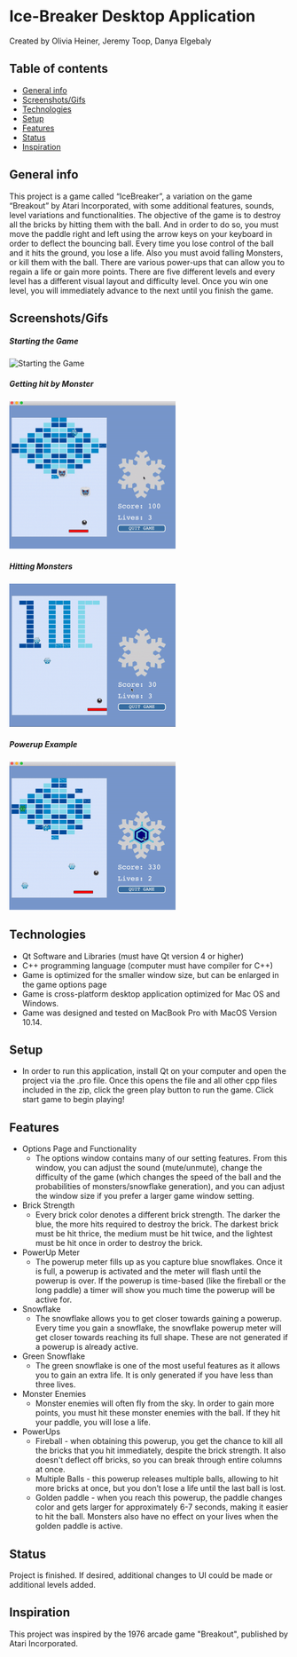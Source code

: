 # Ice-Breaker Desktop Application
Created by Olivia Heiner, Jeremy Toop, Danya Elgebaly

## Table of contents
* [General info](#general-info)
* [Screenshots/Gifs](#screenshots)
* [Technologies](#technologies)
* [Setup](#setup)
* [Features](#features)
* [Status](#status)
* [Inspiration](#inspiration)

<a name="general-info"/>

## General info
This project is a game called “IceBreaker”, a variation on the game “Breakout” by Atari Incorporated, with some additional features, sounds, level variations and functionalities. The objective of the game is to destroy all the bricks by hitting them with the ball. And in order to do so, you must move the paddle right and left using the arrow keys on your keyboard in order to deflect the bouncing ball. Every time you lose control of the ball and it hits the ground, you lose a life. Also you must avoid falling Monsters, or kill them with the ball. There are various power-ups that can allow you to regain a life or gain more points. There are five different levels and every level has a different visual layout and difficulty level. Once you win one level, you will immediately advance to the next until you finish the game.

<a name="screenshots"/>

## Screenshots/Gifs

##### Starting the Game
<img src="Screenshots_and_Sample_Video/startingGame.gif" alt="Starting the Game" width=300px>

##### Getting hit by Monster
<img src="Screenshots_and_Sample_Video/Monster1.gif" alt="Monster hits Paddle" width=300px>

##### Hitting Monsters
<img src="Screenshots_and_Sample_Video/Monster2.gif" alt="Ball hits Monster" width=300px>

##### Powerup Example
<img src="Screenshots_and_Sample_Video/fireballGif.gif" alt="Powerup Ball" width=300px>



<a name="technologies"/>

## Technologies
* Qt Software and Libraries (must have Qt version 4 or higher)
* C++ programming language (computer must have compiler for C++)
* Game is optimized for the smaller window size, but can be enlarged in the game options page
* Game is cross-platform desktop application optimized for Mac OS and Windows.
* Game was designed and tested on MacBook Pro with MacOS Version 10.14.

<a name="setup"/>

## Setup
* In order to run this application, install Qt on your computer and open the project via the .pro file. Once this opens the file and all other cpp files included in the zip, click the green play button to run the game. Click start game to begin playing!


<a name="features"/>

## Features
* Options Page and Functionality
	- The options window contains many of our setting features. From
	  this window, you can adjust the sound (mute/unmute), change the
	  difficulty of the game (which changes the speed of the
	  ball and the probabilities of monsters/snowflake generation),
	  and you can adjust the window size if you prefer a larger
	  game window setting.
* Brick Strength
	- Every brick color denotes a different brick strength. The darker
	  the blue, the more hits required to destroy the brick. The darkest
	  brick must be hit thrice, the medium must be hit twice, and the
	  lightest must be hit once in order to destroy the brick.
* PowerUp Meter
	- The powerup meter fills up as you capture blue snowflakes. Once it is full,
    a powerup is activated and the meter will flash until the powerup is over.
	  If the powerup is time-based (like the fireball or the long paddle) a timer
	  will show you much time the powerup will be active for.
* Snowflake
	- The snowflake allows you to get closer towards gaining a powerup.
	  Every time you gain a snowflake, the snowflake powerup meter will
    get closer towards reaching its full shape. These are not generated if a
	  powerup is already active.
* Green Snowflake
	- The green snowflake is one of the most useful features as it
	  allows you to gain an extra life. It is only generated if you have less
	  than three lives.
* Monster Enemies
	- Monster enemies will often fly from the sky. In order to gain more
	  points, you must hit these monster enemies with the ball. If they
	  hit your paddle, you will lose a life.
* PowerUps
	- Fireball - when obtaining this powerup, you get the chance to kill
	  all the bricks that you hit immediately, despite the brick
	  strength. It also doesn't deflect off bricks, so you can break through
	  entire columns at once.
	- Multiple Balls - this powerup releases multiple balls, allowing to
	  hit more bricks at once, but you don’t lose a life until the last
	  ball is lost.
	- Golden paddle - when you reach this powerup, the paddle changes
	  color and gets larger for approximately 6-7 seconds, making it
	  easier to hit the ball. Monsters also have no effect on your lives when
	  the golden paddle is active.
	  
<a name="status"/>

## Status
Project is finished. If desired, additional changes to UI could be made or additional levels added.


<a name="inspiration"/>

## Inspiration
This project was inspired by the 1976 arcade game "Breakout", published by Atari Incorporated.
